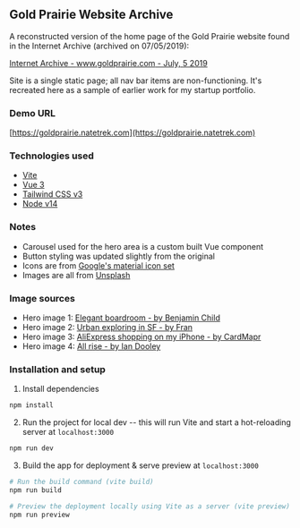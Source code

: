 ## Gold Prairie Website Archive

A reconstructed version of the home page of the Gold Prairie website found in the Internet Archive (archived on 07/05/2019):

[Internet Archive - www.goldprairie.com - July, 5 2019](https://web.archive.org/web/20190705221951/https://www.goldprairie.com/)

Site is a single static page; all nav bar items are non-functioning. It's recreated here as a sample of earlier work for my startup portfolio.

### Demo URL

[https://goldprairie.natetrek.com](https://goldprairie.natetrek.com)

### Technologies used

- [Vite](https://vitejs.dev/)
- [Vue 3](https://vuejs.org/)
- [Tailwind CSS v3](https://tailwindcss.com)
- [Node v14](https://nodejs.org/en/)

### Notes

- Carousel used for the hero area is a custom built Vue component
- Button styling was updated slightly from the original
- Icons are from [Google's material icon set](https://fonts.google.com/icons?selected=Material+Icons)
- Images are all from [Unsplash](https://unsplash.com/)

### Image sources
- Hero image 1: [Elegant boardroom - by Benjamin Child](https://unsplash.com/photos/0sT9YhNgSEs)
- Hero image 2: [Urban exploring in SF - by Fran](https://unsplash.com/photos/1RUNbHofhYQ)
- Hero image 3: [AliExpress shopping on my iPhone - by CardMapr](https://unsplash.com/photos/SGj4fw55Y7w)
- Hero image 4: [All rise - by Ian Dooley](https://unsplash.com/photos/hpTH5b6mo2s)


### Installation and setup

1. Install dependencies

```bash
npm install
```

2. Run the project for local dev -- this will run Vite and start a hot-reloading server at `localhost:3000`

```bash
npm run dev
```

3. Build the app for deployment & serve preview at `localhost:3000`

```bash
# Run the build command (vite build)
npm run build

# Preview the deployment locally using Vite as a server (vite preview)
npm run preview
```
